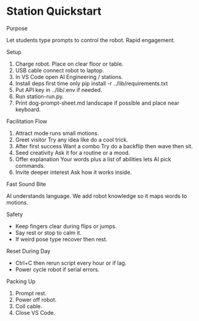 # Station Quickstart

Purpose

Let students type prompts to control the robot. Rapid engagement.

Setup

1. Charge robot. Place on clear floor or table.
2. USB cable connect robot to laptop.
3. In VS Code open AI Engineering / stations.
4. Install deps first time only
   pip install -r ../lib/requirements.txt
5. Put API key in ../lib/.env if needed.
6. Run station-run.py.
7. Print dog-prompt-sheet.md landscape if possible and place near keyboard.

Facilitation Flow

1. Attract mode runs small motions.
2. Greet visitor Try any idea like do a cool trick.
3. After first success Want a combo Try do a backflip then wave then sit.
4. Seed creativity Ask it for a routine or a mood.
5. Offer explanation Your words plus a list of abilities lets AI pick commands.
6. Invite deeper interest Ask how it works inside.

Fast Sound Bite

AI understands language. We add robot knowledge so it maps words to motions.

Safety

- Keep fingers clear during flips or jumps.
- Say rest or stop to calm it.
- If weird pose type recover then rest.

Reset During Day

- Ctrl+C then rerun script every hour or if lag.
- Power cycle robot if serial errors.

Packing Up

1. Prompt rest.
2. Power off robot.
3. Coil cable.
4. Close VS Code.

